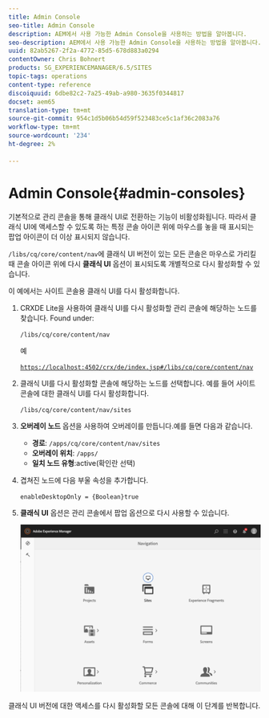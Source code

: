 ```yaml
---
title: Admin Console
seo-title: Admin Console
description: AEM에서 사용 가능한 Admin Console을 사용하는 방법을 알아봅니다.
seo-description: AEM에서 사용 가능한 Admin Console을 사용하는 방법을 알아봅니다.
uuid: 82ab5267-2f2a-4772-85d5-678d883a0294
contentOwner: Chris Bohnert
products: SG_EXPERIENCEMANAGER/6.5/SITES
topic-tags: operations
content-type: reference
discoiquuid: 6dbe82c2-7a25-49ab-a980-3635f0344817
docset: aem65
translation-type: tm+mt
source-git-commit: 954c1d5b06b54d59f523483ce5c1af36c2083a76
workflow-type: tm+mt
source-wordcount: '234'
ht-degree: 2%

---
```



# Admin Console{#admin-consoles}

기본적으로 관리 콘솔을 통해 클래식 UI로 전환하는 기능이 비활성화됩니다. 따라서 클래식 UI에 액세스할 수 있도록 하는 특정 콘솔 아이콘 위에 마우스를 놓을 때 표시되는 팝업 아이콘이 더 이상 표시되지 않습니다.

`/libs/cq/core/content/nav`에 클래식 UI 버전이 있는 모든 콘솔은 마우스로 가리킬 때 콘솔 아이콘 위에 다시 **클래식 UI** 옵션이 표시되도록 개별적으로 다시 활성화할 수 있습니다.

이 예에서는 사이트 콘솔용 클래식 UI를 다시 활성화합니다.

1. CRXDE Lite을 사용하여 클래식 UI를 다시 활성화할 관리 콘솔에 해당하는 노드를 찾습니다. Found under:

   `/libs/cq/core/content/nav`

   예

   [ `https://localhost:4502/crx/de/index.jsp#/libs/cq/core/content/nav`](https://localhost:4502/crx/de/index.jsp#/libs/cq/core/content/nav)

1. 클래식 UI를 다시 활성화할 콘솔에 해당하는 노드를 선택합니다. 예를 들어 사이트 콘솔에 대한 클래식 UI를 다시 활성화합니다.

   `/libs/cq/core/content/nav/sites`

1. **오버레이 노드** 옵션을 사용하여 오버레이를 만듭니다.예를 들면 다음과 같습니다.

   * **경로**: `/apps/cq/core/content/nav/sites`
   * **오버레이 위치**: `/apps/`
   * **일치 노드 유형**:active(확인란 선택)

1. 겹쳐진 노드에 다음 부울 속성을 추가합니다.

   `enableDesktopOnly = {Boolean}true`

1. **클래식 UI** 옵션은 관리 콘솔에서 팝업 옵션으로 다시 사용할 수 있습니다.

   ![](assets/syui-01-2019-02-27-15-16-55.png)

클래식 UI 버전에 대한 액세스를 다시 활성화할 모든 콘솔에 대해 이 단계를 반복합니다.